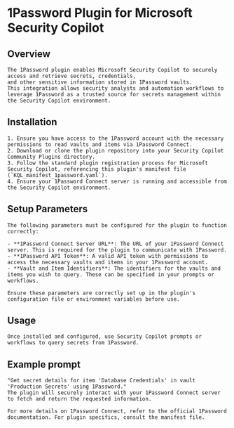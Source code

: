 # 1Password Plugin for Microsoft Security Copilot

## Overview

    The 1Password plugin enables Microsoft Security Copilot to securely access and retrieve secrets, credentials,  
    and other sensitive information stored in 1Password vaults.  
    This integration allows security analysts and automation workflows to leverage 1Password as a trusted source for secrets management within the Security Copilot environment.

## Installation

    1. Ensure you have access to the 1Password account with the necessary permissions to read vaults and items via 1Password Connect.
    2. Download or clone the plugin repository into your Security Copilot Community Plugins directory.
    3. Follow the standard plugin registration process for Microsoft Security Copilot, referencing this plugin's manifest file (`KQL_manifest_1password.yaml`).
    4. Ensure your 1Password Connect server is running and accessible from the Security Copilot environment.

## Setup Parameters

    The following parameters must be configured for the plugin to function correctly:

    - **1Password Connect Server URL**: The URL of your 1Password Connect server. This is required for the plugin to communicate with 1Password.
    - **1Password API Token**: A valid API token with permissions to access the necessary vaults and items in your 1Password account.
    - **Vault and Item Identifiers**: The identifiers for the vaults and items you wish to query. These can be specified in your prompts or workflows.

    Ensure these parameters are correctly set up in the plugin's configuration file or environment variables before use.
## Usage

    Once installed and configured, use Security Copilot prompts or workflows to query secrets from 1Password.

## Example prompt
    "Get secret details for item 'Database Credentials' in vault 'Production Secrets' using 1Password."
    The plugin will securely interact with your 1Password Connect server to fetch and return the requested information.

    For more details on 1Password Connect, refer to the official 1Password documentation. For plugin specifics, consult the manifest file.
